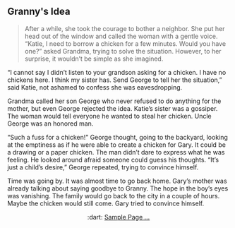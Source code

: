 ## Granny's Idea

> After a while, she took the courage to bother a neighbor.
 She put her head out of the window and called the woman with a gentle voice. 
> “Katie, I need to borrow a chicken for a few minutes. 
Would you have one?” asked Grandma, trying to solve the situation. 
However, to her surprise, 
it wouldn’t be simple as she imagined. 


“I cannot say I didn’t listen to your grandson asking for a chicken.
 I have no chickens here. I think my sister has.
 Send George to tell her the situation,” said Katie, 
not ashamed to confess she was eavesdropping. 


Grandma called her son George who never
 refused to do anything for the mother, 
but even George rejected the idea. 
Katie’s sister was a gossiper. 
The woman would tell everyone he wanted to steal her chicken. 
Uncle George was an honored man. 


“Such a fuss for a chicken!” George thought, going to the backyard,
 looking at the emptiness as if he were able to create a chicken for Gary. 
It could be a drawing or a paper chicken. 
The man didn’t dare to express what he was feeling.
 He looked around afraid someone could guess his thoughts. 
“It’s just a child’s desire,” George repeated, trying to convince himself.


Time was going by. It was almost time to go back home. 
Gary’s mother was already talking about saying goodbye to Granny. 
The hope in the boy’s eyes was vanishing. 
The family would go back to the city in a couple of hours.
Maybe the chicken would still come. Gary tried to convince himself. 


<p align="center">
  :dart: <a href="https://github.com/meyresilva/CreativeWriting/blob/main/ProjectGrannyHouse/sample03.md"> Sample Page ...</a>   
</p>



